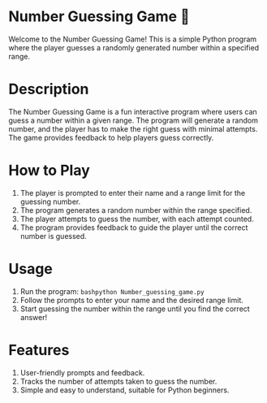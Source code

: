 # Number Guessing Game 🎲
Welcome to the Number Guessing Game! This is a simple Python program where the player guesses a randomly generated number within a specified range.

# Description
The Number Guessing Game is a fun interactive program where users can guess a number within a given range. The program will generate a random number, and the player has to make the right guess with minimal attempts. The game provides feedback to help players guess correctly.

# How to Play
1. The player is prompted to enter their name and a range limit for the guessing number.
2. The program generates a random number within the range specified.
3. The player attempts to guess the number, with each attempt counted.
4. The program provides feedback to guide the player until the correct number is guessed.

# Usage
1. Run the program:
```bashpython Number_guessing_game.py```
3. Follow the prompts to enter your name and the desired range limit.
4. Start guessing the number within the range until you find the correct answer!

# Features
1. User-friendly prompts and feedback.
2. Tracks the number of attempts taken to guess the number.
3. Simple and easy to understand, suitable for Python beginners.
